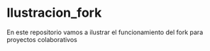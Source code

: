 # Ilustracion_fork
En este repositorio vamos a ilustrar el funcionamiento del fork para proyectos colaborativos
